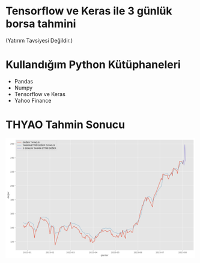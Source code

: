 # Tensorflow ve Keras ile 3 günlük borsa tahmini
(Yatırım Tavsiyesi Değildir.)
# Kullandığım Python Kütüphaneleri

+ Pandas
+ Numpy
+ Tensorflow ve Keras
+ Yahoo Finance

# THYAO Tahmin Sonucu

<img src="https://github.com/frkndoganay/Gunluk-Borsa-Tahmini/blob/master/THYAO.png" width="auto">
